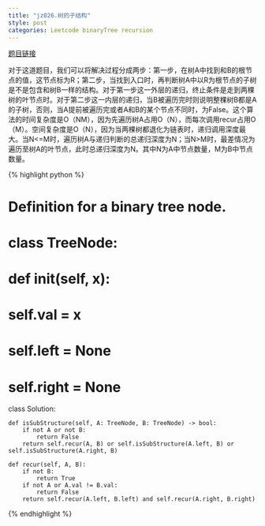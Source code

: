 ```yaml
---
title: "jz026.树的子结构"
style: post
categories: Leetcode binaryTree recursion
---
```


[题目链接](https://leetcode-cn.com/problems/shu-de-zi-jie-gou-lcof/)

对于这道题目，我们可以将解决过程分成两步：第一步，在树A中找到和B的根节点的值，这节点标为R；第二步，当找到入口时，再判断树A中以R为根节点的子树是不是包含和树B一样的结构。对于第一步这一外层的递归，终止条件是走到两棵树的叶节点时。对于第二步这一内层的递归，当B被遍历完时则说明整棵树B都是A的子树，否则，当A提前被遍历完或者A和B的某个节点不同时，为False。这个算法的时间复杂度是O（NM），因为先遍历树A占用O（N），而每次调用recur占用O（M）。空间复杂度是O（N），因为当两棵树都退化为链表时，递归调用深度最大。当N<=M时，遍历树A与递归判断的总递归深度为N；当N>M时，最差情况为遍历至树A的叶节点，此时总递归深度为N。其中N为A中节点数量，M为B中节点数量。

{% highlight python %}

# Definition for a binary tree node.
# class TreeNode:
#     def __init__(self, x):
#         self.val = x
#         self.left = None
#         self.right = None

class Solution:

    def isSubStructure(self, A: TreeNode, B: TreeNode) -> bool:
        if not A or not B:
            return False
        return self.recur(A, B) or self.isSubStructure(A.left, B) or self.isSubStructure(A.right, B)

    def recur(self, A, B):
        if not B:
            return True
        if not A or A.val != B.val:
            return False
        return self.recur(A.left, B.left) and self.recur(A.right, B.right)

{% endhighlight %}

